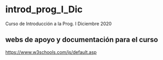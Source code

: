 # introd_prog_I_Dic
Curso de Introducción a la Prog. I Diciembre 2020

## webs de apoyo y documentación para el curso

https://www.w3schools.com/js/default.asp